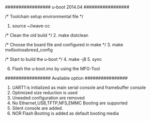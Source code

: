 ################# u-boot 2014.04 #################

/* Toolchain setup environmental file */
1. source ~/iwave-cc

/* Clean the old build */
2. make distclean

/* Choose the board file and configured in make */
3. make mx6solosabresd_config

/* Start to build the u-boot */
4. make -j8
5. sync

6. Flash the u-boot.imx by using the MFG-Tool

################# Available option ################

1. UART1 is initialized as main serial console and framebuffer console
2. Optimized size reduction is used
3. Uneeded configuration are removed
4. No Ethernet,USB,TFTP,NFS,EMMC Booting are supported
5. Silent console are added.
6. NOR Flash Booting is added as default booting media

